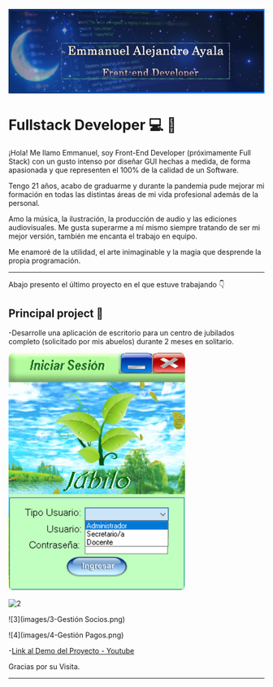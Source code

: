 ![header](images/Untitled.png)

# **Fullstack Developer** :computer: :penguin:
¡Hola! Me llamo Emmanuel, soy Front-End Developer (próximamente Full Stack) con un gusto intenso por diseñar GUI hechas a medida, de forma apasionada y que representen el 100% de la calidad de un Software.

Tengo 21 años, acabo de graduarme y durante la pandemia pude mejorar mi formación en todas las distintas áreas de mi vida profesional además de la personal.

Amo la música, la ilustración, la producción de audio y las ediciones audiovisuales. Me gusta superarme a mí mismo siempre tratando de ser mi mejor versión, también me encanta el trabajo en equipo.

Me enamoré de la utilidad, el arte inimaginable y la magia que desprende la propia programación.

---

Abajo presento el último proyecto en el que estuve trabajando :point_down:

## **Principal project** :rocket:

-Desarrolle una aplicación de escritorio para un centro de jubilados completo (solicitado por mis abuelos) durante 2 meses en solitario.

![1](images/1-Login.png)

![2](images/2-MenúNormal.png)

![3](images/3-Gestión Socios.png)

![4](images/4-Gestión Pagos.png)

-[Link al Demo del Proyecto - Youtube](https://youtu.be/uRA9luuZngg)


Gracias por su Visita.

---
<!--
## Mis competencias son :100: 


- **NombreTecnología:** Ejemplo.



**EmmaAyala/EmmaAyala** is a ✨ _special_ ✨ repository because its `README.md` (this file) appears on your GitHub profile.

Here are some ideas to get you started:

- 🔭 I’m currently working on ...
- 🌱 I’m currently learning ...
- 👯 I’m looking to collaborate on ...
- 🤔 I’m looking for help with ...
- 💬 Ask me about ...
- 📫 How to reach me: ...
- 😄 Pronouns: ...
- ⚡ Fun fact: ...
-->
